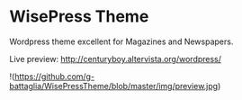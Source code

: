 # WisePress Theme

Wordpress theme excellent for Magazines and Newspapers.

Live preview: http://centuryboy.altervista.org/wordpress/

!(https://github.com/g-battaglia/WisePressTheme/blob/master/img/preview.jpg)
